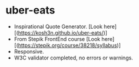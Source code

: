 # uber-eats

- Inspirational Quote Generator. [Look here][(https://kosh3n.github.io/uber-eats/)]
- From Stepik FrontEnd course [Look here][(https://stepik.org/course/38218/syllabus)]
- Responsive.
- W3C validator completed, no errors or warnings.

